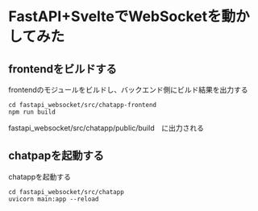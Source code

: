 # FastAPI+SvelteでWebSocketを動かしてみた

## frontendをビルドする
frontendのモジュールをビルドし、バックエンド側にビルド結果を出力する
```
cd fastapi_websocket/src/chatapp-frontend
npm run build
```

fastapi_websocket/src/chatapp/public/build　に出力される


## chatpapを起動する
chatappを起動する
```
cd fastapi_websocket/src/chatapp
uvicorn main:app --reload
```